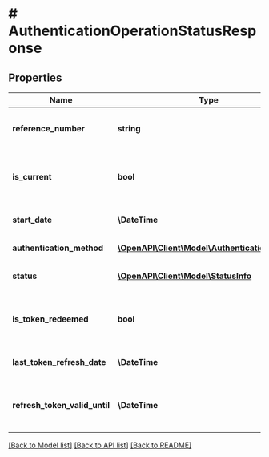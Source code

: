 # # AuthenticationOperationStatusResponse

## Properties

Name | Type | Description | Notes
------------ | ------------- | ------------- | -------------
**reference_number** | **string** | Numer referencyjny operacji uwierzytelnienia. |
**is_current** | **bool** | Czy sesja jest powiązana z aktualnie używanym tokenem. | [optional] [readonly]
**start_date** | **\DateTime** | Data rozpoczęcia operacji uwierzytelnienia. |
**authentication_method** | [**\OpenAPI\Client\Model\AuthenticationMethod**](AuthenticationMethod.md) | Użyta metoda uwierzytelnienia.  | Wartość | Opis |  | --- | --- |  | Token | Token KSeF. |  | TrustedProfile | Profil Zaufany. |  | InternalCertificate | Certyfikat KSeF. |  | QualifiedSignature | Podpis kwalifikowany. |  | QualifiedSeal | Pieczęć kwalifikowana. |  | PersonalSignature | Podpis osobisty. | |
**status** | [**\OpenAPI\Client\Model\StatusInfo**](StatusInfo.md) | Informacje o aktualnym statusie.  | Code | Description | Details |  | --- | --- | --- |  | 100 | Uwierzytelnianie w toku | - |  | 200 | Uwierzytelnianie zakończone sukcesem | - |  | 400 | Uwierzytelnianie zakończone niepowodzeniem | Nieważny certyfikat |  | 400 | Uwierzytelnianie zakończone niepowodzeniem | Błąd weryfikacji łańcucha certyfikatów |  | 400 | Uwierzytelnianie zakończone niepowodzeniem | Niezaufany łańcuch certyfikatów |  | 400 | Uwierzytelnianie zakończone niepowodzeniem | Certyfikat odwołany |  | 400 | Uwierzytelnianie zakończone niepowodzeniem | Niepoprawny certyfikat |  | 401 | Uwierzytelnienie unieważnione | Uwierzytelnienie i powiązane refresh tokeny zostały unieważnione przez użytkownika |  | 500 | Nieznany błąd | - | |
**is_token_redeemed** | **bool** | Czy został już wydany refresh token powiązany z danym uwierzytelnieniem. | [optional]
**last_token_refresh_date** | **\DateTime** | Data ostatniego odświeżenia tokena. | [optional]
**refresh_token_valid_until** | **\DateTime** | Termin ważności refresh tokena (o ile nie zostanie wcześniej unieważniony). | [optional]

[[Back to Model list]](../../README.md#models) [[Back to API list]](../../README.md#endpoints) [[Back to README]](../../README.md)
